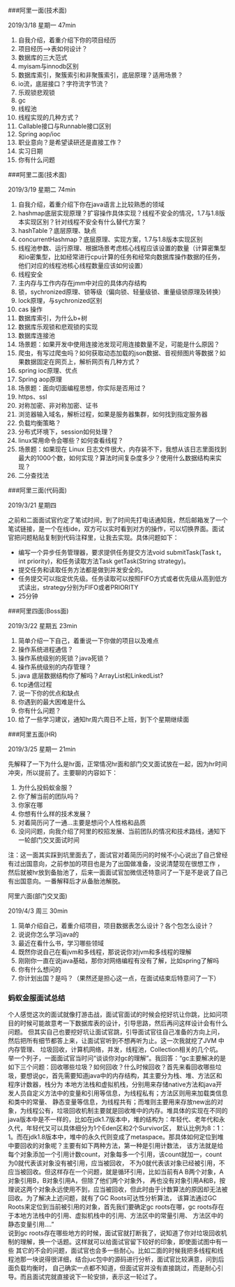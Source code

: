 ###阿里一面(技术面)

2019/3/18    星期一    47min

1. 自我介绍，着重介绍下你的项目经历
2. 项目经历—>表如何设计？
3. 数据库的三大范式
4. myisam与innodb区别
5. 数据库索引，聚簇索引和非聚簇索引，底层原理？适用场景？
6. io流，底层接口？字符流字节流？
7. 乐观锁悲观锁
8. gc
9. 线程池
10. 线程实现的几种方式？
11. Callable接口与Runnable接口区别 
12. Spring aop/ioc
13. 职业意向？是希望读研还是直接工作？
14. 实习日期 
15. 你有什么问题 


###阿里二面(技术面)

2019/3/19    星期二    74min

1. 自我介绍，着重介绍下你在java语言上比较熟悉的领域
2. hashmap底层实现原理？扩容操作具体实现？线程不安全的情况，1.7与1.8版本实现区别？针对线程不安全有什么替代方案？
3. hashTable？底层原理、缺点
4. concurrentHashmap？底层原理、实现方案，1.7与1.8版本实现区别
5. 线程池参数、运行原理、根据场景考虑核心线程应该设置的数量（计算密集型和io密集型，比如经常进行cpu计算的任务和经常向数据库操作数据的任务，他们对应的线程池核心线程数量应该如何设置）
6. 线程安全
7. 主内存与工作内存在jmm中对应的具体内存结构
8. 锁，sychronized原理、锁等级（偏向锁、轻量级锁、重量级锁原理及转换）
9. lock原理，与sychronized区别
10. cas 操作
11. 数据库索引，为什么b+树
12. 数据库乐观锁和悲观锁的实现
13. 数据库连接池
14. 场景题：如果开发中使用连接池发现可用连接数量不足，可能是什么原因？
15. 爬虫，有写过爬虫吗？如何获取动态加载的json数据、音视频图片等数据？如果数据固定在网页上，解析网页有几种方式？
16. spring ioc原理、优点
17. Spring aop原理
18. 场景题：面向切面编程思想，你实际是否用过？
19. https、ssl
20. 对称加密、非对称加密、证书
21. 浏览器输入域名，解析过程，如果是服务器集群，如何找到指定服务器
22. 负载均衡策略？
23. 分布式环境下，session如何处理？
24. linux常用命令会哪些？如何查看线程？
25. 场景题：如果现在 Linux 日志文件很大，内存装不下，我想从该日志里面找到最大的1000个数，如何实现？算法时间复杂度多少？使用什么数据结构来实现？
26. 二分查找法

###阿里三面(代码面)

2019/3/21    星期四

之前和二面面试官约定了笔试时间，到了时间先打电话通知我，然后邮箱发了一个笔试链接，是一个在线ide，双方可以实时看到对方的操作，可以切换界面。面试官把问题粘贴复制到代码注释里，让我去实现。具体问题如下：

- 编写一个异步任务管理器，要求提供任务提交方法void submitTask(Task t，int priority)，和任务读取方法Task getTask(String strategy)。
- 提交任务和读取任务方法都是做到并发安全的。
- 任务提交可以指定优先级。任务读取可以按照FIFO方式或者优先级从高到低方式读出，strategy分别为FIFO或者PRIORITY
- 25分钟

###阿里四面(Boss面)

2019/3/22    星期五    23min

1. 简单介绍一下自己，着重说一下你做的项目以及难点
2. 操作系统进程通信？
3. 操作系统级别的死锁？java死锁？
4. 操作系统级别的内存管理？
5. java 底层数据结构你了解吗？ArrayList和LinkedList?
6. tcp通信过程
7. 说一下你的优点和缺点
8. 你遇到的最大困难是什么
9. 你有什么问题？
10. 给了一些学习建议，通知hr周六周日不上班，到下个星期继续面

###阿里五面(HR)

2019/3/25    星期一    21min

先解释了一下为什么是hr面，正常情况hr面和部门交叉面试放在一起，因为hr时间冲突，所以提前了。主要聊的内容如下：

1. 为什么投蚂蚁金服？
2. 你了解当前的团队吗？
3. 你家在哪
4. 你想有什么样的技术发展？
5. 对着简历问了一通…主要是想问个人性格和品质
6. 没问问题，向我介绍了阿里的校招发展、当前团队的情况和技术路线，通知下一轮部门交叉面试时间

注：这一面其实踩到坑里面去了，面试官对着简历问的时候不小心说出了自己曾经有过出国意向，之前参加的项目也是为了出国做准备，没说清楚现在很想工作
，然后就被hr放到备胎池了，后来一面面试官加微信还特意问了一下是不是说了自己有出国意向。一番解释后才从备胎池解脱。

阿里六面(部门交叉面)

2019/4/3    周三    30min

1. 简单介绍自己，着重介绍项目，项目数据表怎么设计？各个包怎么设计？
2. 说说你怎么学习java的
3. 最近在看什么书，学习哪些领域
4. 既然你说自己在看jvm和多线程，那说说你对jvm和多线程的理解
5. 刚刚你一直在说java基础，那你对网络编程有没有了解，比如spring了解吗
6. 你有什么想问的
7. 你计划出国？是吗？（果然还是担心这一点，在面试结束后特意问了一下）


### 蚂蚁金服面试总结
个人感觉这次的面试就像打游击战，面试官面试的时候会挖好坑让你跳，比如问项目的时候可能故意考一下数据库表的设计，引导思路，然后再问这样设计会有什么问题。
但其实自己也要挖好坑让面试官跳，引导面试官往自己准备的方向上问，然后把所有细节都答上来，让面试官听到不想再听为止。这一次我就挖了JVM 中内存管理、
垃圾回收，计算机网络，并发，线程池，Collection相关的几个坑。<br>
举一个列子，一面面试官当时问“谈谈你对gc的理解”。我回答：“gc主要解决的是如下三个问题：回收哪些垃圾？如何回收？什么时候回收？首先来看回收哪些垃圾，要想说gc，首先需要知道java中的内存结构，其主要分为栈、堆、方法区和程序计数器，栈分为
本地方法栈和虚拟机栈，分别用来存储native方法和java开发人员自定义方法中的变量和引用等信息，为线程私有；方法区则用来加载类信息和类中的常量、
静态变量等信息，为线程共有；而堆则主要用来存放new出的对象，为线程公有，垃圾回收机制主要就是回收堆中的内存。堆具体的实现在不同的java版本中是不一样的，比如在jdk1.7版本中，堆的结构为：年轻代、老年代和永久代，年轻代又可以具体细分为1个Eden区和2个Survivor区，
默认比例为8：1：1。而在jdk1.8版本中，堆中的永久代则变成了metaspace。那具体如何定位到堆中要回收的对象呢？主要有如下两种方法，第一种是引用计数法，
该方法就是给每个对象添加一个引用计数count，对象每多一个引用，该count就加一，count为0就代表该对象没有被引用，应当被回收，
不为0就代表该对象已经被引用，不应当被回收。但这样存在一个问题，就是循环引用，比如当前有A B两个对象，A对象引用B，B对象引用A，但除了他们两个对象外，
再也没有对象引用A和B，按理说这两个对象永远使用不到，应当被回收，但此时由于计数算法的原因却无法被回收。为了解决上述问题，就有了GC Roots可达性分析算法，
该算法通过GC Roots来定位到当前被引用的对象，首先我们要确定gc roots在哪，gc roots存在于本地方法栈中的引用、虚拟机栈中的引用、方法区中的常量引用、
方法区中的静态变量引用....”<br>
说到gc roots存在哪些地方的时候，面试官就打断我了，说知道了你对垃圾回收机制的理解，换一个话题。这样就可以给面试官留下较好的印象，即使面试图中有一些
其它的不会的问题，面试官也会多一些耐心。比如二面的时候我把多线程和线程池那一块说得很详细，结合juc包中的源码进行分析，面试官比较满意，问到后面负载均衡时，
自己确实一点都不知道，但面试官并没有直接跳过，而是耐心引导。而且面试完就直接说下一轮安排，表示这一轮过了。
